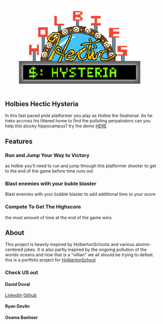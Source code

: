 ![title gif](/images/pixil-gif-drawing.gif)

## Holbies Hectic Hysteria
In this fast paced pixle platformer you play as Holbie the Seahorse.
As he treks accross his littered home to find the polluting perpatrators
can you help this plucky hippocampus?
try the demo [HERE](https://greencyberninja.github.io/)

## Features

### Run and Jump Your Way to Victory
as holbie you'll need to run and jump through this platformer shooter
to get to the end of the game before time runs out

### Blast enemies with your buble blaster
Blast enemies with your bubble blaster to add additional time to your score

### Compete To Get The Highscore
the most amount of time at the end of the game wins

## About
This project is heavily inspired by HolbertonSchools and various alumni-centered jokes.
It is also partly inspired by the ongoing pollution of the worlds oceans and how that is a
"villian" we all should be trying to defeat.
this is a portfolio project for [HolbertonSchool](https://holbertontulsa.com/)
### Check US out
#### David Duval
[LinkedIn](https://www.linkedin.com/in/david-duval-a521b81a9/)
[Github](https://github.com/GreenCyberNinja)
#### Ryan Devlin
#### Osama Basheer
